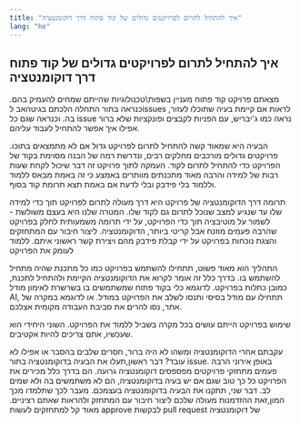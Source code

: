 ```yaml
---
title: "איך להתחיל לתרום לפרויקטים גדולים של קוד פתוח דרך דוקומנטציה"
lang: "he"
---
```


## איך להתחיל לתרום לפרויקטים גדולים של קוד פתוח דרך דוקומנטציה

מצאתם פרויקט קוד פתוח מעניין בשפות\טכנולוגיות שהייתם שמחים להעמיק בהם.
כנראה בתור התחלה הלכתם בגיטהאב לissues ,לראות אם קיימת בעיה שתוכלו לעזור בה. וכנראה שגם כל issue נראה כמו ג'יבריש, עם הפניות לקבצים ופונקציות שלא ברור אפילו איך אפשר להתחיל לעבוד עליהם.

הבעיה היא שמאוד קשה להתחיל לתרום לפרויקט גדול אם לא מתמצאים בתוכו.
פרויקטים גדולים מורכבים מחלקים רבים, ונדרשת רמה של הבנה מסוימת בקוד של הפרויקט כדי להתחיל לתרום לקוד.
העמקה לתוך פרויקט זה דבר שיכול לקחת שעות רבות של למידה והרבה מאוד מתכנתים מוותרים באמצע כי זה באמת מבאס ללמוד וללמוד בלי פידבק ובלי לדעת אם באמת תצא תרומת קוד בסוף.

תרומה דרך הדוקומנטציה של פרויקט היא דרך מעולה לתרום לפרויקט תוך כדי למידה שלו עד שנגיע למצב שנוכל לתרום גם לקוד שלו.
המטרה שלנו היא בעצם משולשת -
לשמור על מוטיבציה תוך כדי הפרויקט, על ידי תרומה משמעותית לחלק בפרויקט שהרבה פעמים מוזנח אבל קריטי ביותר, הדוקומנטציה.
ליצור חיבור עם המתחזקים והצגת נוכחות בפרויקט על ידי קבלת פידבק מהם ויצירת קשר ראשוני איתם.
ללמוד לעומק את הפרויקט

התהליך הוא מאוד פשוט, תתחילו להשתמש בפרויקט כמו כל מתכנת שהיה מתחיל להשתמש בו.
בדרך כלל זה אומר לקרוא את הדוקומנטציה הקיימת ולהתחיל לתכנת, כמובן כתלות בפרויקט.
לדוגמא כלי בקוד פתוח שמשתמשים בו בשרשרת לאימון מודל AI, תתחילו עם מודל בסיסי ותנסו לשלב את הפרויקט במודל.
או לדוגמא במקרה של אתר, נסו להרים את סביבת העבודה מקומית אצלכם.

שימוש בפרויקט הייתם עושים בכל מקרה בשביל ללמוד את הפרויקט.
השוני היחידי הוא שעכשיו, אתם צריכים להיות אקטיבים.

עקבתם אחרי הדוקומנטציה ומשהו לא היה ברור, חסרים שלבים בהסבר או אפילו לא עובד?
דבר ראשון,תעלו את הבעיה בדוקומנטציה בתור issue. באופן אירוני הרבה פעמים מתחזקי פרויקטים מפספסים דוקומנטציה גרועה. הם בדרך כלל מכירים את הפרויקט כל כך טוב שגם אם יש בעיה בדוקומנטציה, הם לא משתמשים בה ולא שמים לב.
דבר שני, תתקנו את הבעיה בדוקומנטציה בעצמכם. מעבר לכך שתלמדו מכך המון,זאת ההזדמנות מעולה שלכם ליצור חיבור עם המתחזק ולהראות שאתם רציניים. מאוד קל למתחזקים לעשות approve לבקשות pull request של דוקומנטציה

